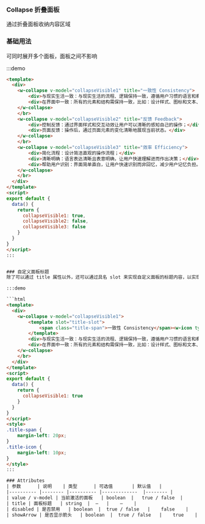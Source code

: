### Collapse 折叠面板
通过折叠面板收纳内容区域

### 基础用法
可同时展开多个面板，面板之间不影响

:::demo

```html
<template>
  <div>
	<w-collapse v-model="collapseVisible1" title="一致性 Consistency">
		<div>与现实生活一致：与现实生活的流程、逻辑保持一致，遵循用户习惯的语言和概念；</div>
    	<div>在界面中一致：所有的元素和结构需保持一致，比如：设计样式、图标和文本、元素的位置等。</div>
	</w-collapse>
	</br>
	<w-collapse v-model="collapseVisible2" title="反馈 Feedback">
		<div>控制反馈：通过界面样式和交互动效让用户可以清晰的感知自己的操作；</div>
    	<div>页面反馈：操作后，通过页面元素的变化清晰地展现当前状态。</div>
	</w-collapse>
	</br>
	<w-collapse v-model="collapseVisible3" title="效率 Efficiency">
		<div>简化流程：设计简洁直观的操作流程；</div>
		<div>清晰明确：语言表达清晰且表意明确，让用户快速理解进而作出决策；</div>
		<div>帮助用户识别：界面简单直白，让用户快速识别而非回忆，减少用户记忆负担。</div>
	</w-collapse>
	</br>
  </div>
</template>
<script>
export default {
  data() {
    return {
      collapseVisible1: true,
      collapseVisible2: false,
      collapseVisible3: false
    }
  }
}
</script>
:::


### 自定义面板标题
除了可以通过 title 属性以外，还可以通过具名 slot 来实现自定义面板的标题内容，以实现增加图标等效果。

:::demo

```html
<template>
  <div>
	<w-collapse v-model="collapseVisible1">
		<template slot="title-slot">
			<span class="title-span">一致性 Consistency</span><w-icon type="auth-setting" class="title-icon"></w-icon>
		</template>
		<div>与现实生活一致：与现实生活的流程、逻辑保持一致，遵循用户习惯的语言和概念；</div>
    	<div>在界面中一致：所有的元素和结构需保持一致，比如：设计样式、图标和文本、元素的位置等。</div>
	</w-collapse>
	</br>
  </div>
</template>
<script>
export default {
  data() {
    return {
      collapseVisible1: true
    }
  }
}
</script>
<style>
.title-span {
	margin-left: 20px;
}
.title-icon {
	margin-left: 10px;
}
</style>
:::

### Attributes
| 参数      | 说明    | 类型      | 可选值       | 默认值   |
|---------- |-------- |---------- |-------------  |-------- |
| value / v-model | 当前激活的面板   | boolean  |   true / false  |        |
| title | 面板标题   | string  |  —   |    —    |
| disabled | 是否禁用   | boolean  |  true / false   |    false    |
| showArrow | 是否显示箭头   | boolean  |  true / false   |    true    |
